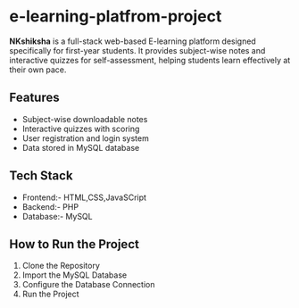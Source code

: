 # e-learning-platfrom-project

**NKshiksha** is a full-stack web-based E-learning platform designed specifically for first-year students. It provides subject-wise notes and interactive quizzes for self-assessment, helping students learn effectively at their own pace.

## Features
<ul style="list-style-type⚫">
  <li>Subject-wise downloadable notes</li>
  <li>Interactive quizzes with scoring</li>
  <li> User registration and login system</li>
  <li>Data stored in MySQL database</li>
</ul>

## Tech Stack
<ul style="list-style-type⚫">
  <li>Frontend:- HTML,CSS,JavaSCript</li>
  <li>Backend:- PHP</li>
  <li>Database:- MySQL</li>
</ul>

## How to Run the Project
<ol>
 <li>Clone the Repository</li>
 <li>Import the MySQL Database</li>
 <li>Configure the Database Connection</li>
 <li>Run the Project</li>
</ol>

